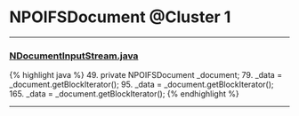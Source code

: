 # NPOIFSDocument @Cluster 1

***

### [NDocumentInputStream.java](https://searchcode.com/codesearch/view/97397922/)
{% highlight java %}
49. private NPOIFSDocument _document;
79.   _data = _document.getBlockIterator();
95.     _data = _document.getBlockIterator();
165.       _data = _document.getBlockIterator();
{% endhighlight %}

***

